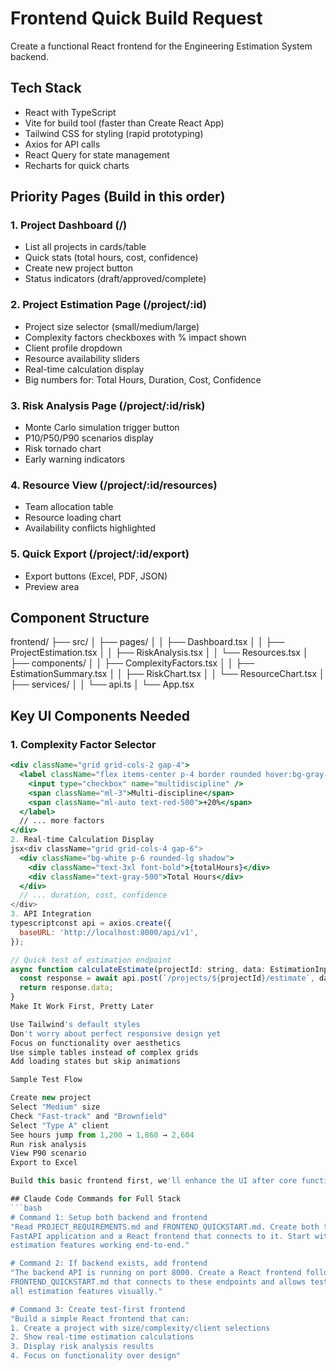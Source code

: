 # Frontend Quick Build Request

Create a functional React frontend for the Engineering Estimation System backend.

## Tech Stack
- React with TypeScript
- Vite for build tool (faster than Create React App)
- Tailwind CSS for styling (rapid prototyping)
- Axios for API calls
- React Query for state management
- Recharts for quick charts

## Priority Pages (Build in this order)

### 1. Project Dashboard (/)
- List all projects in cards/table
- Quick stats (total hours, cost, confidence)
- Create new project button
- Status indicators (draft/approved/complete)

### 2. Project Estimation Page (/project/:id)
- Project size selector (small/medium/large)  
- Complexity factors checkboxes with % impact shown
- Client profile dropdown
- Resource availability sliders
- Real-time calculation display
- Big numbers for: Total Hours, Duration, Cost, Confidence

### 3. Risk Analysis Page (/project/:id/risk)
- Monte Carlo simulation trigger button
- P10/P50/P90 scenarios display
- Risk tornado chart
- Early warning indicators

### 4. Resource View (/project/:id/resources)
- Team allocation table
- Resource loading chart
- Availability conflicts highlighted

### 5. Quick Export (/project/:id/export)
- Export buttons (Excel, PDF, JSON)
- Preview area

## Component Structure
frontend/
├── src/
│   ├── pages/
│   │   ├── Dashboard.tsx
│   │   ├── ProjectEstimation.tsx
│   │   ├── RiskAnalysis.tsx
│   │   └── Resources.tsx
│   ├── components/
│   │   ├── ComplexityFactors.tsx
│   │   ├── EstimationSummary.tsx
│   │   ├── RiskChart.tsx
│   │   └── ResourceChart.tsx
│   ├── services/
│   │   └── api.ts
│   └── App.tsx

## Key UI Components Needed

### 1. Complexity Factor Selector
```jsx
<div className="grid grid-cols-2 gap-4">
  <label className="flex items-center p-4 border rounded hover:bg-gray-50">
    <input type="checkbox" name="multidiscipline" />
    <span className="ml-3">Multi-discipline</span>
    <span className="ml-auto text-red-500">+20%</span>
  </label>
  // ... more factors
</div>
2. Real-time Calculation Display
jsx<div className="grid grid-cols-4 gap-6">
  <div className="bg-white p-6 rounded-lg shadow">
    <div className="text-3xl font-bold">{totalHours}</div>
    <div className="text-gray-500">Total Hours</div>
  </div>
  // ... duration, cost, confidence
</div>
3. API Integration
typescriptconst api = axios.create({
  baseURL: 'http://localhost:8000/api/v1',
});

// Quick test of estimation endpoint
async function calculateEstimate(projectId: string, data: EstimationInput) {
  const response = await api.post(`/projects/${projectId}/estimate`, data);
  return response.data;
}
Make It Work First, Pretty Later

Use Tailwind's default styles
Don't worry about perfect responsive design yet
Focus on functionality over aesthetics
Use simple tables instead of complex grids
Add loading states but skip animations

Sample Test Flow

Create new project
Select "Medium" size
Check "Fast-track" and "Brownfield"
Select "Type A" client
See hours jump from 1,200 → 1,860 → 2,604
Run risk analysis
View P90 scenario
Export to Excel

Build this basic frontend first, we'll enhance the UI after core functionality works.

## Claude Code Commands for Full Stack
```bash
# Command 1: Setup both backend and frontend
"Read PROJECT_REQUIREMENTS.md and FRONTEND_QUICKSTART.md. Create both the backend 
FastAPI application and a React frontend that connects to it. Start with the core 
estimation features working end-to-end."

# Command 2: If backend exists, add frontend
"The backend API is running on port 8000. Create a React frontend following 
FRONTEND_QUICKSTART.md that connects to these endpoints and allows testing 
all estimation features visually."

# Command 3: Create test-first frontend
"Build a simple React frontend that can:
1. Create a project with size/complexity/client selections
2. Show real-time estimation calculations
3. Display risk analysis results
4. Focus on functionality over design"